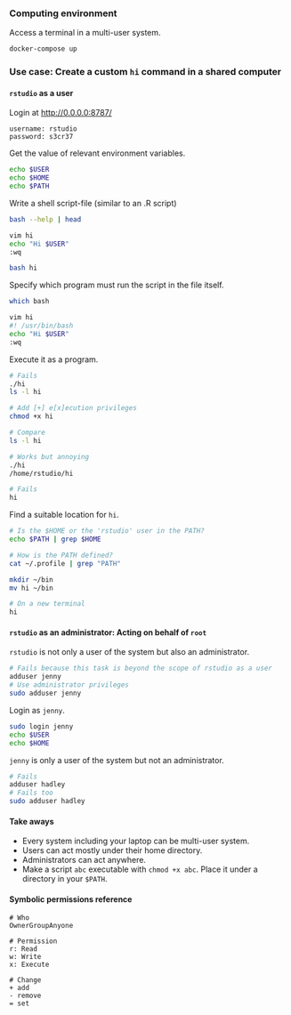 ### Computing environment

Access a terminal in a multi-user system.

```bash
docker-compose up
```

### Use case: Create a custom `hi` command in a shared computer

#### `rstudio` as a user

Login at http://0.0.0.0:8787/

```
username: rstudio
password: s3cr37
```

Get the value of relevant environment variables.

```bash
echo $USER
echo $HOME
echo $PATH
```

Write a shell script-file (similar to an .R script)

```bash
bash --help | head
```

```bash
vim hi
echo "Hi $USER"
:wq

bash hi
```

Specify which program must run the script in the file itself.

```bash
which bash

vim hi
#! /usr/bin/bash
echo "Hi $USER"
:wq
```

Execute it as a program.

```bash
# Fails
./hi
ls -l hi

# Add [+] e[x]ecution privileges
chmod +x hi

# Compare
ls -l hi

# Works but annoying
./hi
/home/rstudio/hi

# Fails
hi
```

Find a suitable location for `hi`.

```bash
# Is the $HOME or the 'rstudio' user in the PATH?
echo $PATH | grep $HOME

# How is the PATH defined?
cat ~/.profile | grep "PATH"

mkdir ~/bin
mv hi ~/bin

# On a new terminal
hi
```

#### `rstudio` as an administrator: Acting on behalf of `root`

`rstudio` is not only a user of the system but also an administrator.

```bash
# Fails because this task is beyond the scope of rstudio as a user
adduser jenny
# Use administrator privileges
sudo adduser jenny
```

Login as `jenny`.

```bash
sudo login jenny
echo $USER
echo $HOME
```

`jenny` is only a user of the system but not an administrator.

```bash
# Fails
adduser hadley
# Fails too
sudo adduser hadley
```

#### Take aways

* Every system including your laptop can be multi-user system.
* Users can act mostly under their home directory.
* Administrators can act anywhere.
* Make a script `abc` executable with `chmod +x abc`. Place it under a directory
in your `$PATH`.

#### Symbolic permissions reference

```
# Who
OwnerGroupAnyone

# Permission
r: Read
w: Write
x: Execute

# Change
+ add
- remove
= set
```
